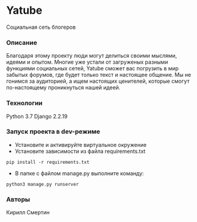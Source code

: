 # Yatube
Социальная сеть блогеров
### Описание
Благодаря этому проекту люди могут делиться своими мыслями, идеями и опытом. Многие уже устали от загруженых разными функциями социальных сетей, Yatube сможет вас погрузить в мир забытых форумов, где будет только текст и настоящее общение. Мы не гонимся за аудиторией, а ищем настоящих ценителей, которые смогут по-настоящему проникнуться нашей идеей.
### Технологии
Python 3.7
Django 2.2.19
### Запуск проекта в dev-режиме
- Установите и активируйте виртуальное окружение
- Установите зависимости из файла requirements.txt
```
pip install -r requirements.txt
``` 
- В папке с файлом manage.py выполните команду:
```
python3 manage.py runserver
```
### Авторы
Кирилл Смертин
